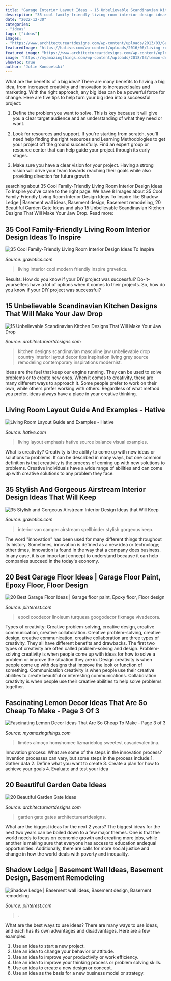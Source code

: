 ```yaml
---
title: "Garage Interior Layout Ideas ~ 15 Unbelievable Scandinavian Kitchen Designs That Will Make Your Jaw Drop"
description: "35 cool family-friendly living room interior design ideas to inspire"
date: "2022-12-30"
categories:
- "ideas"
tags: ["ideas"]
images:
- "https://www.architectureartdesigns.com/wp-content/uploads/2013/03/Gates-ArchitectureArtDesigns-10.jpg"
featuredImage: "https://hative.com/wp-content/uploads/2016/06/living-room-layout/44-living-room-layout-ideas.jpg"
featured_image: "https://www.architectureartdesigns.com/wp-content/uploads/2016/10/15-Unbelievable-Scandinavian-Kitchen-Designs-That-Will-Make-Your-Jaw-Drop-14.jpg"
image: "https://myamazingthings.com/wp-content/uploads/2018/03/lemon-decor-14--768x1024.jpg"
ShowToc: true
author: "Jolie Konopelski"
---
```



What are the benefits of a big idea?
There are many benefits to having a big idea, from increased creativity and innovation to increased sales and marketing. With the right approach, any big idea can be a powerful force for change. Here are five tips to help turn your big idea into a successful project:
1. Define the problem you want to solve. This is key because it will give you a clear target audience and an understanding of what they need or want.

2. Look for resources and support. If you're starting from scratch, you'll need help finding the right resources and Learning Methodologies to get your project off the ground successfully. Find an expert group or resource center that can help guide your project through its early stages.

3. Make sure you have a clear vision for your project. Having a strong vision will drive your team towards reaching their goals while also providing direction for future growth.

	

		
searching about 35 Cool Family-Friendly Living Room Interior Design Ideas To Inspire you've came to the right page. We have 8 Images about 35 Cool Family-Friendly Living Room Interior Design Ideas To Inspire like Shadow Ledge | Basement wall ideas, Basement design, Basement remodeling, 20 Beautiful Garden Gate Ideas and also 15 Unbelievable Scandinavian Kitchen Designs That Will Make Your Jaw Drop. Read more:
		
    
## 35 Cool Family-Friendly Living Room Interior Design Ideas To Inspire

<img loading=lazy src="http://www.gravetics.com/wp-content/uploads/2016/11/Modern-living-room-ideas.jpg" onerror="this.onerror=null;this.src='https://tse4.mm.bing.net/th?id=OIP.1guBzI1aHKvMxA0QCH5GzQHaLE&amp;pid=15.1';" alt="35 Cool Family-Friendly Living Room Interior Design Ideas To Inspire">

_Source: gravetics.com_

>living interior cool modern friendly inspire gravetics. 

	

Results: How do you know if your DIY project was successful?
Do-it-yourselfers have a lot of options when it comes to their projects. So, how do you know if your DIY project was successful?

    
## 15 Unbelievable Scandinavian Kitchen Designs That Will Make Your Jaw Drop

<img loading=lazy src="https://www.architectureartdesigns.com/wp-content/uploads/2016/10/15-Unbelievable-Scandinavian-Kitchen-Designs-That-Will-Make-Your-Jaw-Drop-14.jpg" onerror="this.onerror=null;this.src='https://tse1.mm.bing.net/th?id=OIP.qdO68UKX5Jj2SGCzOjvtbgHaE7&amp;pid=15.1';" alt="15 Unbelievable Scandinavian Kitchen Designs That Will Make Your Jaw Drop">

_Source: architectureartdesigns.com_

>kitchen designs scandinavian masculine jaw unbelievable drop country interior layout decor tips inspiration living grey source remodeling contemporary inspirations modernist. 

	

Ideas are the fuel that keep our engine running. They can be used to solve problems or to create new ones. When it comes to creativity, there are many different ways to approach it. Some people prefer to work on their own, while others prefer working with others. Regardless of what method you prefer, ideas always have a place in your creative thinking.

    
## Living Room Layout Guide And Examples - Hative

<img loading=lazy src="https://hative.com/wp-content/uploads/2016/06/living-room-layout/44-living-room-layout-ideas.jpg" onerror="this.onerror=null;this.src='https://tse1.mm.bing.net/th?id=OIP.BFBsKlisB8wSj82NjkMISgHaKW&amp;pid=15.1';" alt="Living Room Layout Guide and Examples - Hative">

_Source: hative.com_

>living layout emphasis hative source balance visual examples. 

	

What is creativity?
Creativity is the ability to come up with new ideas or solutions to problems. It can be described in many ways, but one common definition is that creativity is the process of coming up with new solutions to problems. Creative individuals have a wide range of abilities and can come up with creative solutions to any problem they face.

    
## 35 Stylish And Gorgeous Airstream Interior Design Ideas That Will Keep

<img loading=lazy src="https://www.gravetics.com/wp-content/uploads/2017/08/Design-Ideas-for-Camper-Van.jpg" onerror="this.onerror=null;this.src='https://tse4.mm.bing.net/th?id=OIP.KOQhNcaCe3tRm1_ASQwgoAHaLH&amp;pid=15.1';" alt="35 Stylish and Gorgeous Airstream Interior Design Ideas that Will Keep">

_Source: gravetics.com_

>interior van camper airstream spellbinder stylish gorgeous keep. 

	

The word "innovation" has been used for many different things throughout its history. Sometimes, innovation is defined as a new idea or technology; other times, innovation is found in the way that a company does business. In any case, it is an important concept to understand because it can help companies succeed in the today's economy.

    
## 20 Best Garage Floor Ideas | Garage Floor Paint, Epoxy Floor, Floor Design

<img loading=lazy src="https://i.pinimg.com/736x/cb/b4/74/cbb474b90b702c46f60644f1735cc072.jpg" onerror="this.onerror=null;this.src='https://tse2.mm.bing.net/th?id=OIP.eZV75PFalk2Hed2Gui1O1gHaLH&amp;pid=15.1';" alt="20 Best Garage Floor Ideas | Garage floor paint, Epoxy floor, Floor design">

_Source: pinterest.com_

>epoxi coodecor linoleum turquesa googodecor fixmage vivadecora. 

	

Types of creativity: Creative problem-solving, creative design, creative communication, creative collaboration.
Creative problem-solving, creative design, creative communication, creative collaboration are three types of creativity. They all have different benefits and drawbacks. The first two types of creativity are often called problem-solving and design. Problem-solving creativity is when people come up with ideas for how to solve a problem or improve the situation they are in. Design creativity is when people come up with designs that improve the look or function of something. Communication creativity is when people use their creative abilities to create beautiful or interesting communications. Collaboration creativity is when people use their creative abilities to help solve problems together.

    
## Fascinating Lemon Decor Ideas That Are So Cheap To Make - Page 3 Of 3

<img loading=lazy src="https://myamazingthings.com/wp-content/uploads/2018/03/lemon-decor-14--768x1024.jpg" onerror="this.onerror=null;this.src='https://tse2.mm.bing.net/th?id=OIP.2ZwT-rpwNprgk9SMqy_f3QHaJ4&amp;pid=15.1';" alt="Fascinating Lemon Decor Ideas That Are So Cheap To Make - Page 3 of 3">

_Source: myamazingthings.com_

>limões almoço homyhomee lizmarieblog sweetest casadevalentina. 

	

Innovation process: What are some of the steps in the innovation process?
Invention processes can vary, but some steps in the process include:1. Gather data 2. Define what you want to create 3. Create a plan for how to achieve your goals 4. Evaluate and test your idea 
    
## 20 Beautiful Garden Gate Ideas

<img loading=lazy src="https://www.architectureartdesigns.com/wp-content/uploads/2013/03/Gates-ArchitectureArtDesigns-10.jpg" onerror="this.onerror=null;this.src='https://tse4.mm.bing.net/th?id=OIP.Nb3wnJJnCvV6W3P9ACjC6wHaLH&amp;pid=15.1';" alt="20 Beautiful Garden Gate Ideas">

_Source: architectureartdesigns.com_

>garden gate gates architectureartdesigns. 

	

What are the biggest ideas for the next 2 years?
The biggest ideas for the next two years can be boiled down to a few major themes. One is that the world needs to focus on economic growth and creating more jobs, while another is making sure that everyone has access to education andequal opportunities. Additionally, there are calls for more social justice and change in how the world deals with poverty and inequality.

    
## Shadow Ledge | Basement Wall Ideas, Basement Design, Basement Remodeling

<img loading=lazy src="https://i.pinimg.com/736x/44/77/cd/4477cd727c89bdf262b89ac0ebc8033c--basement-walls-basement-ideas.jpg" onerror="this.onerror=null;this.src='https://tse2.mm.bing.net/th?id=OIP.wGXeEE511v13oW0rUiiy3wHaJ3&amp;pid=15.1';" alt="Shadow Ledge | Basement wall ideas, Basement design, Basement remodeling">

_Source: pinterest.com_

>. 

	

What are the best ways to use ideas?
There are many ways to use ideas, and each has its own advantages and disadvantages. Here are a few examples: 
1. Use an idea to start a new project. 
2. Use an idea to change your behavior or attitude. 
3. Use an idea to improve your productivity or work efficiency. 
4. Use an idea to improve your thinking process or problem solving skills. 
5. Use an idea to create a new design or concept. 
6. Use an idea as the basis for a new business model or strategy.

